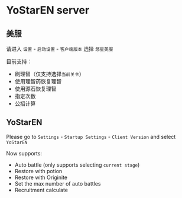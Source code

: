 # YoStarEN server

## 美服

请进入 `设置` - `启动设置` - `客户端版本` 选择 `悠星美服`

目前支持：  

- 刷理智（仅支持选择`当前关卡`）
- 使用理智药恢复理智
- 使用源石恢复理智
- 指定次数
- 公招计算

## YoStarEN

Please go to `Settings` - `Startup Settings` - `Client Version` and select `YoStarEN`

Now supports:  

- Auto battle (only supports selecting `current stage`)
- Restore with potion
- Restore with Originite
- Set the max number of auto battles
- Recruitment calculate
